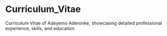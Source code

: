 # Curriculum_Vitae
Curriculum Vitae of Adeyemo Aderonke, showcasing detailed professional experience, skills, and education
